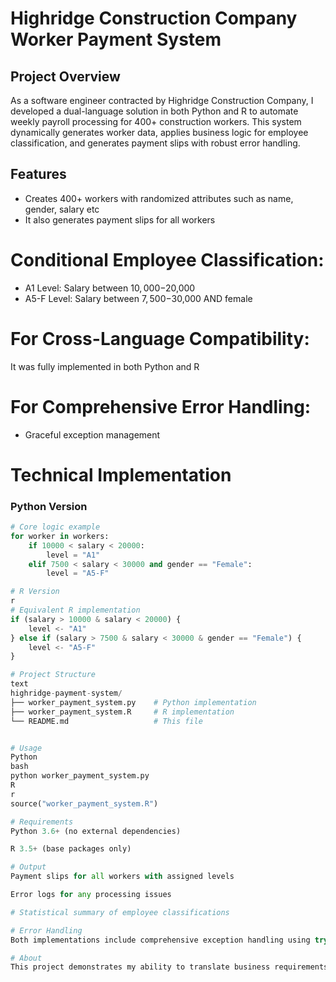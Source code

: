 # Highridge Construction Company Worker Payment System

## Project Overview
As a software engineer contracted by Highridge Construction Company, I developed a dual-language solution in both Python and R to automate weekly payroll processing for 400+ construction workers. This system dynamically generates worker data, applies business logic for employee classification, and generates payment slips with robust error handling.

## Features
- Creates 400+ workers with randomized attributes such as name, gender, salary etc
- It also generates payment slips for all workers
  
 # Conditional Employee Classification:
  - A1 Level: Salary between $10,000-$20,000
  - A5-F Level: Salary between $7,500-$30,000 AND female
    
  # For Cross-Language Compatibility:
  It was fully implemented in both Python and R
  
  # For Comprehensive Error Handling:
- Graceful exception management

# Technical Implementation

### Python Version
```python
# Core logic example
for worker in workers:
    if 10000 < salary < 20000:
        level = "A1"
    elif 7500 < salary < 30000 and gender == "Female":
        level = "A5-F"

# R Version
r
# Equivalent R implementation
if (salary > 10000 & salary < 20000) {
    level <- "A1"
} else if (salary > 7500 & salary < 30000 & gender == "Female") {
    level <- "A5-F"
}

# Project Structure
text
highridge-payment-system/
├── worker_payment_system.py    # Python implementation
├── worker_payment_system.R     # R implementation
└── README.md                   # This file


# Usage
Python
bash
python worker_payment_system.py
R
r
source("worker_payment_system.R")

# Requirements
Python 3.6+ (no external dependencies)

R 3.5+ (base packages only)

# Output
Payment slips for all workers with assigned levels

Error logs for any processing issues

# Statistical summary of employee classifications

# Error Handling
Both implementations include comprehensive exception handling using try-catch blocks to ensure robust operation even with unexpected data issues.

# About
This project demonstrates my ability to translate business requirements into functional software solutions across multiple programming languages while maintaining code quality and reliability.
